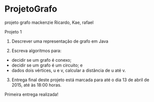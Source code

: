 # ProjetoGrafo
projeto grafo mackenzie
Ricardo, Kae, rafael

Projeto 1

1.  Descrever uma representação de grafo em Java

2.  Escreva algoritmos para:

- decidir se um grafo é conexo;
- decidir se um grafo é um circuito; e
- dados dois vértices, u e v, calcular a distância de u até v.

3. Entrega final deste projeto está marcada para até o dia 13 de abril de 2015, até às 18:00 horas.



Primeira entrega realizada!
